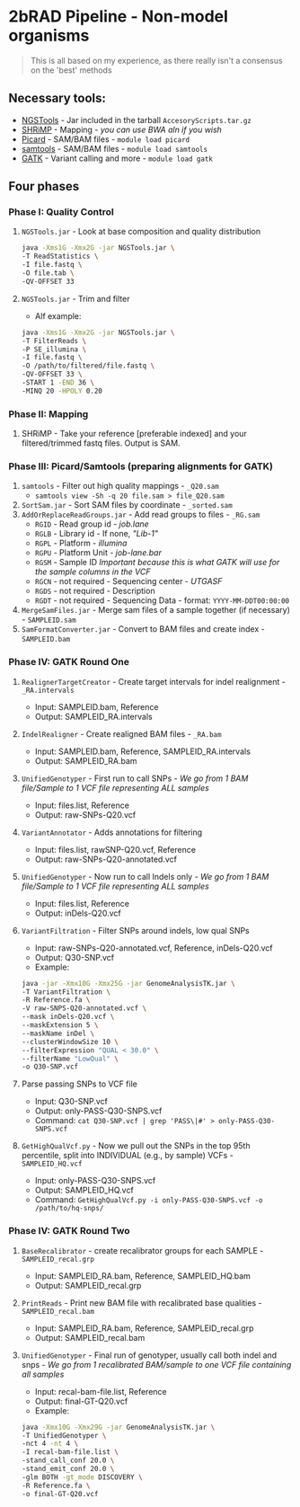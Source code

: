 # 2bRAD Pipeline - Non-model organisms

> This is all based on my experience, as there really isn't a consensus on the 'best' methods

## Necessary tools:
* [NGSTools](https://github.com/kmhernan/scalaNGS) - Jar included in the tarball `AccesoryScripts.tar.gz`
* [SHRiMP](http://compbio.cs.toronto.edu/shrimp/) - Mapping - *you can use BWA aln if you wish*
* [Picard](http://picard.sourceforge.net/) - SAM/BAM files - `module load picard`
* [samtools](http://samtools.sourceforge.net/) - SAM/BAM files - `module load samtools`
* [GATK](http://www.broadinstitute.org/gatk/) - Variant calling and more - `module load gatk`

## Four phases

### Phase I: Quality Control
1. `NGSTools.jar` - Look at base composition and quality distribution

    ```bash
    java -Xms1G -Xmx2G -jar NGSTools.jar \
    -T ReadStatistics \
    -I file.fastq \
    -O file.tab \
    -QV-OFFSET 33
    ```
    
2. `NGSTools.jar` - Trim and filter
    * Alf example: 

    ```bash
    java -Xms1G -Xmx2G -jar NGSTools.jar \
    -T FilterReads \
    -P SE_illumina \
    -I file.fastq \
    -O /path/to/filtered/file.fastq \
    -QV-OFFSET 33 \
    -START 1 -END 36 \
    -MINQ 20 -HPOLY 0.20
    ```

### Phase II: Mapping
1. SHRiMP - Take your reference [preferable indexed] and your filtered/trimmed fastq files. Output is SAM.

### Phase III: Picard/Samtools (preparing alignments for GATK)
1. `samtools` - Filter out high quality mappings - `_Q20.sam`
    * `samtools view -Sh -q 20 file.sam > file_Q20.sam`
2. `SortSam.jar` - Sort SAM files by coordinate - `_sorted.sam`
3. `AddOrReplaceReadGroups.jar` - Add read groups to files - `_RG.sam`
    * `RGID` - Read group id - *job.lane*
    * `RGLB` - Library id - If none, *"Lib-1"*
    * `RGPL` - Platform - *illumina*
    * `RGPU` - Platform Unit - *job-lane.bar*
    * `RGSM` - Sample ID *Important because this is what GATK will use for the sample columns in the VCF*
    * `RGCN` - not required - Sequencing center - *UTGASF*
    * `RGDS` - not required - Description
    * `RGDT` - not required - Sequencing Data - format: `YYYY-MM-DDT00:00:00`
4. `MergeSamFiles.jar` - Merge sam files of a sample together (if necessary) - `SAMPLEID.sam`
5. `SamFormatConverter.jar` - Convert to BAM files and create index - `SAMPLEID.bam`

### Phase IV: GATK Round One
1. `RealignerTargetCreator` - Create target intervals for indel realignment - `_RA.intervals`
    * Input: SAMPLEID.bam, Reference
    * Output: SAMPLEID_RA.intervals
2. `IndelRealigner` - Create realigned BAM files - `_RA.bam`
    * Input: SAMPLEID.bam, Reference, SAMPLEID_RA.intervals
    * Output: SAMPLEID_RA.bam
3. `UnifiedGenotyper` - First run to call SNPs - *We go from 1 BAM file/Sample to 1 VCF file representing ALL samples*
    * Input: files.list, Reference
    * Output: raw-SNPs-Q20.vcf
4. `VariantAnnotator` - Adds annotations for filtering
    * Input: files.list, rawSNP-Q20.vcf, Reference
    * Output: raw-SNPs-Q20-annotated.vcf
5. `UnifiedGenotyper` - Now run to call Indels only - *We go from 1 BAM file/Sample to 1 VCF file representing ALL samples*
    * Input: files.list, Reference
    * Output: inDels-Q20.vcf
6. `VariantFiltration` - Filter SNPs around indels, low qual SNPs
    * Input: raw-SNPs-Q20-annotated.vcf, Reference, inDels-Q20.vcf
    * Output: Q30-SNP.vcf
    * Example:

    ```bash
    java -jar -Xmx10G -Xmx25G -jar GenomeAnalysisTK.jar \
    -T VariantFiltration \
    -R Reference.fa \
    -V raw-SNPS-Q20-annotated.vcf \
    --mask inDels-Q20.vcf \
    --maskExtension 5 \
    --maskName inDel \
    --clusterWindowSize 10 \
    --filterExpression "QUAL < 30.0" \
    --filterName "LowQual" \
    -o Q30-SNP.vcf
    ```

7. Parse passing SNPs to VCF file
    * Input: Q30-SNP.vcf
    * Output: only-PASS-Q30-SNPS.vcf
    * Command: `cat Q30-SNP.vcf | grep 'PASS\|#' > only-PASS-Q30-SNPS.vcf`
8. `GetHighQualVcf.py` - Now we pull out the SNPs in the top 95th percentile, split into INDIVIDUAL (e.g., by sample) VCFs - `SAMPLEID_HQ.vcf`
    * Input: only-PASS-Q30-SNPS.vcf
    * Output: SAMPLEID_HQ.vcf
    * Command: `GetHighQualVcf.py -i only-PASS-Q30-SNPS.vcf -o /path/to/hq-snps/`

### Phase IV: GATK Round Two
1. `BaseRecalibrator` - create recalibrator groups for each SAMPLE - `SAMPLEID_recal.grp`
    * Input: SAMPLEID_RA.bam, Reference, SAMPLEID_HQ.bam
    * Output: SAMPLEID_recal.grp
2. `PrintReads` - Print new BAM file with recalibrated base qualities - `SAMPLEID_recal.bam`
    * Input: SAMPLEID_RA.bam, Reference, SAMPLEID_recal.grp
    * Output: SAMPLEID_recal.bam
3. `UnifiedGenotyper` - Final run of genotyper, usually call both indel and snps - *We go from 1 recalibrated BAM/sample to one VCF file containing all samples*
    * Input: recal-bam-file.list, Reference
    * Output: final-GT-Q20.vcf
    * Example:

    ```bash
    java -Xmx10G -Xmx29G -jar GenomeAnalysisTK.jar \
    -T UnifiedGenotyper \
    -nct 4 -nt 4 \
    -I recal-bam-file.list \
    -stand_call_conf 20.0 \
    -stand_emit_conf 20.0 \
    -glm BOTH -gt_mode DISCOVERY \
    -R Reference.fa \
    -o final-GT-Q20.vcf
    ```
